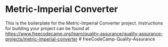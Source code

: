 # Metric-Imperial Converter

This is the boilerplate for the Metric-Imperial Converter project. Instructions for building your project can be found at https://www.freecodecamp.org/learn/quality-assurance/quality-assurance-projects/metric-imperial-converter
#   f r e e C o d e C a m p - Q u a l i t y - A s s u r a n c e  
 